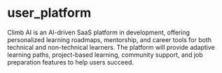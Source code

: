 # user_platform
Climb AI is an AI-driven SaaS platform in development, offering personalized learning roadmaps, mentorship, and career tools for both technical and non-technical learners. The platform will provide adaptive learning paths, project-based learning, community support, and job preparation features to help users succeed.
